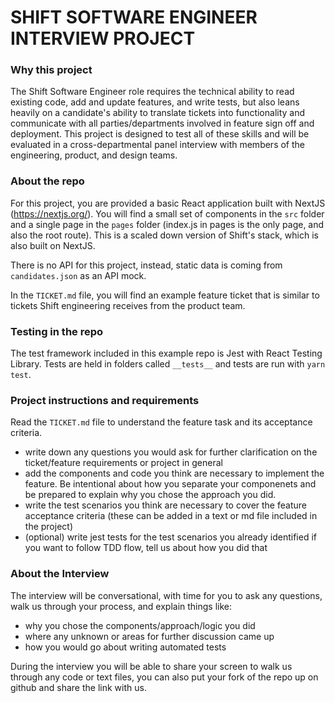 # SHIFT SOFTWARE ENGINEER INTERVIEW PROJECT
### Why this project
The Shift Software Engineer role requires the technical ability to read existing code, add and update features, and write tests, but also leans heavily on a candidate's ability to translate tickets into functionality and communicate with all parties/departments involved in feature sign off and deployment. This project is designed to test all of these skills and will be evaluated in a cross-departmental panel interview with members of the engineering, product, and design teams.

### About the repo
For this project, you are provided a basic React application built with NextJS (https://nextjs.org/). You will find a small set of components in the `src` folder and a single page in the `pages` folder (index.js in pages is the only page, and also the root route). This is a scaled down version of Shift's stack, which is also built on NextJS.

There is no API for this project, instead, static data is coming from `candidates.json` as an API mock.

In the `TICKET.md` file, you will find an example feature ticket that is similar to tickets Shift engineering receives from the product team. 

### Testing in the repo
The test framework included in this example repo is Jest with React Testing Library. Tests are held in folders called `__tests__` and tests are run with `yarn test`. 

### Project instructions and requirements

Read the `TICKET.md` file to understand the feature task and its acceptance criteria. 

- write down any questions you would ask for further clarification on the ticket/feature requirements or project in general
- add the components and code you think are necessary to implement the feature. Be intentional about how you separate your componenets and be prepared to explain why you chose the approach you did.
- write the test scenarios you think are necessary to cover the feature acceptance criteria (these can be added in a text or md file included in the project)
- (optional) write jest tests for the test scenarios you already identified if you want to follow TDD flow, tell us about how you did that


### About the Interview
The interview will be conversational, with time for you to ask any questions, walk us through your process, and explain things like:
- why you chose the components/approach/logic you did
- where any unknown or areas for further discussion came up
- how you would go about writing automated tests

During the interview you will be able to share your screen to walk us through any code or text files, you can also put your fork of the repo up on github and share the link with us. 
